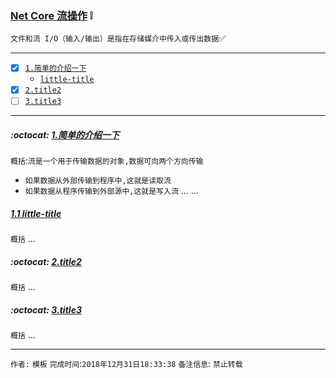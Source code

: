 ### [Net Core 流操作](#top) :grey_exclamation: <b id="top"></b>
`文件和流 I/O（输入/输出）是指在存储媒介中传入或传出数据`:white_check_mark:

------

- [x] [`1.简单的介绍一下`](#intro)
     - [`little-title`](#little1)
- [x] [`2.title2`](#target2)
- [ ] [`3.title3`](#target3)

------

#####  :octocat: [1.简单的介绍一下](#top) <b id="intro"></b> 
`概括`:`流是一个用于传输数据的对象,数据可向两个方向传输`
* `如果数据从外部传输到程序中,这就是读取流`
* `如果数据从程序传输到外部源中,这就是写入流`
...
...

#####  [1.1 little-title](#top) <b id="little1"></b> 
`概括`
...

#####  :octocat: [2.title2](#top) <b id="target2"></b> 
`概括`
...

#####  :octocat: [3.title3](#top) <b id="target3"></b> 
`概括`
...



--------------------
`作者:` `模板` 
`完成时间`:`2018年12月31日18:33:38`
`备注信息`: `禁止转载` 
